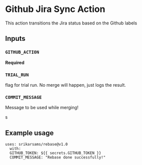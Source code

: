 # Github Jira Sync Action

This action transitions the Jira status based on the Github labels

## Inputs

### `GITHUB_ACTION`

**Required**

### `TRIAL_RUN`

flag for trial run. No merge will happen, just logs the result.

### `COMMIT_MESSAGE`

Message to be used while merging!

s

## Example usage

```
uses: srikarsams/rebase@v1.0
  with:
  GITHUB_TOKEN: ${{ secrets.GITHUB_TOKEN }}
  COMMIT_MESSAGE: "Rebase done successfully!"
```
